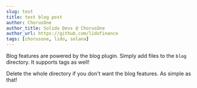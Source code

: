 ```yaml
---
slug: test
title: test blog post
author: ChorusOne
author_title: Solido Devs @ ChorusOne
author_url: https://github.com/lidofinance
tags: [chorusone, lido, solana]
---
```


Blog features are powered by the blog plugin. Simply add files to the `blog` directory. It supports tags as well!

Delete the whole directory if you don't want the blog features. As simple as that!
